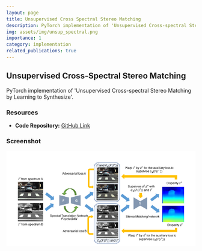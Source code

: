 ```yaml
---
layout: page
title: Unsupervised Cross Spectral Stereo Matching
description: PyTorch implementation of 'Unsupervised Cross-spectral Stereo Matching by Learning to Synthesize'.
img: assets/img/unsup_spectral.png
importance: 1
category: implementation
related_publications: true
---
```


## Unsupervised Cross-Spectral Stereo Matching

PyTorch implementation of 'Unsupervised Cross-spectral Stereo Matching by Learning to Synthesize'.

### Resources
- **Code Repository:** [GitHub Link](https://github.com/rish-av/gan_spectral_matching)

### Screenshot
![Unsupervised Cross-Spectral Stereo Matching](assets/img/unsup_spectral.png)
